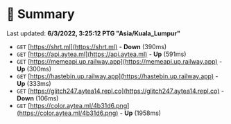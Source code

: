 # 📖 Summary
Last updated: **6/3/2022, 3:25:12 PTG "Asia/Kuala_Lumpur"**

- `GET` [https://shrt.ml](https://shrt.ml) - **Down** (390ms)
- `GET` [https://api.aytea.ml](https://api.aytea.ml) - **Up** (591ms)
- `GET` [https://memeapi.up.railway.app](https://memeapi.up.railway.app) - **Up** (300ms)
- `GET` [https://hastebin.up.railway.app](https://hastebin.up.railway.app) - **Up** (333ms)
- `GET` [https://glitch247.aytea14.repl.co](https://glitch247.aytea14.repl.co) - **Down** (106ms)
- `GET` [https://color.aytea.ml/4b31d6.png](https://color.aytea.ml/4b31d6.png) - **Up** (1958ms)
